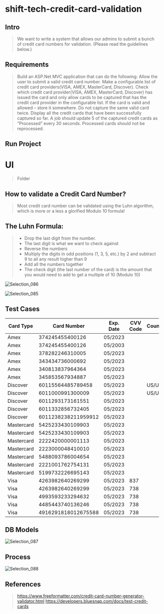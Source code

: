 # shift-tech-credit-card-validation

## Intro
> We want to write a system that allows our admins to submit a bunch of credit card numbers for validation. (Please read the guidelines below.)

## Requirements
> Build an ASP.Net MVC application that can do the following:
Allow the user to submit a valid credit card number. 
Make a configurable list of credit card providers(VISA, AMEX, MasterCard, Discover). 
Check which credit card provider(VISA, AMEX, MasterCard, Discover) has issued the card and only allow cards to be captured that has the credit card provider in the configurable list.
If the card is valid and allowed – store it somewhere.
Do not capture the same valid card twice.
Display all the credit cards that have been successfully captured so far. 
A job should update 5 of the captured credit cards as “Processed” every 30 seconds. 
Processed cards should not be reprocessed. 

## Run Project
# UI
> Folder

## How to validate a Credit Card Number?
> Most credit card number can be validated using the Luhn algorithm, which is more or a less a glorified Modulo 10 formula!

## The Luhn Formula:
> - Drop the last digit from the number. 
> - The last digit is what we want to check against
> - Reverse the numbers
> - Multiply the digits in odd positions (1, 3, 5, etc.) by 2 and subtract 9 to all any result higher than 9
> - Add all the numbers together
> - The check digit (the last number of the card) is the amount that you would need to add to get a multiple of 10 (Modulo 10)

![Selection_086](https://user-images.githubusercontent.com/17546093/87582286-7cf7b480-c6da-11ea-8982-aab6fa9872d3.png)

![Selection_085](https://user-images.githubusercontent.com/17546093/87581918-fba02200-c6d9-11ea-8ee4-84fccf07ad89.png)

## Test Cases
Card Type | Card Number | Exp. Date | CVV Code | Country/Currency | Results
--- | --- | --- | --- |--- |---
Amex | 374245455400126 | 	05/2023 |  |  | Success
Amex | 374245455400126 | 	05/2003 |  |  | Failure
Amex | 378282246310005 | 	05/2023 |  |  | Success
Amex | 343434736000692 | 	05/2023 |  |  | Failure
Amex | 340813837964364 | 	05/2023 |  |  | Failure
Amex | 345853567934887 | 	05/2023 |  |  | Failure
Discover | 60115564485789458 | 	05/2023 |  | US/USD  | Success
Discover | 6011000991300009 | 	05/2023 |  | US/USD | Success
Discover | 6011293173161551 | 	05/2023 |  | | Failure
Discover | 6011332856732405 | 	05/2023 |  | | Failure
Discover | 6011238238211959912 | 	05/2023 |  | | Success
Mastercard | 5425233430109903 | 	05/2023 |  |  | Success
Mastercard | 5425233430109903 | 	05/2023 |  |  | Success
Mastercard | 2222420000001113 | 	05/2023 |  |  | Success
Mastercard | 2223000048410010 | 	05/2023 |  |  | Success
Mastercard | 5488093786004654 | 	05/2023 |  |  | Failure
Mastercard | 2221001762754131 | 	05/2023 |  |  | Failure
Mastercard | 5199732226695143 | 	05/2023 |  |  | Failure
Visa | 4263982640269299 | 	05/2023 | 837 |  | Success
Visa | 4263982640269299 | 	05/2023 | 738 |  | Success
Visa | 4993593233294632 | 	05/2023 | 738 |  | Failure
Visa | 4485443740136246 | 	05/2023 | 738 |  | Failure
Visa | 4916291818012675588 | 	05/2023 | 738 |  | Failure


## DB Models
![Selection_087](https://user-images.githubusercontent.com/17546093/87583957-090adb80-c6dd-11ea-95e5-c70036fc1cbf.png)

## Process
![Selection_088](https://user-images.githubusercontent.com/17546093/87585608-a23af180-c6df-11ea-9539-e757f8ea8313.png)

## References
> https://www.freeformatter.com/credit-card-number-generator-validator.html
> https://developers.bluesnap.com/docs/test-credit-cards
